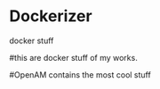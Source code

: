 # Dockerizer
docker stuff



#this are docker stuff of my works.

#OpenAM contains the most cool stuff
